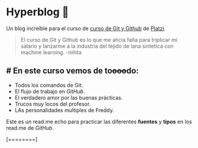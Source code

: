 # Hyperblog 🎈
Un blog increíble para el curso de [curso de Git y Github][1] de [Platzi][2].

> El curso de Git y Github es lo que me ahcia falta para triplicar mi salario y lanzarme a la industria del tejido de lana sintetica con machine learning.
>-niñita

## # En este curso vemos de to~~ooo~~do:
- Todos los comandos de Git.
- El flujo de trabajo en *GitHub*.
- El verdadero amor por las buenas prácticas.
- Trucos muy locos del profesor.
- LAs personalidades multiples de Freddy.

Este es un read.me echo para practicar las diferentes **fuentes** y **tipos** en los read.me de *GitHub*.

[1]: https://platzi.com/cursos/git-github/ "curso de Git y Github"
[2]: https://platzi.com/home "Platzi"


[========]